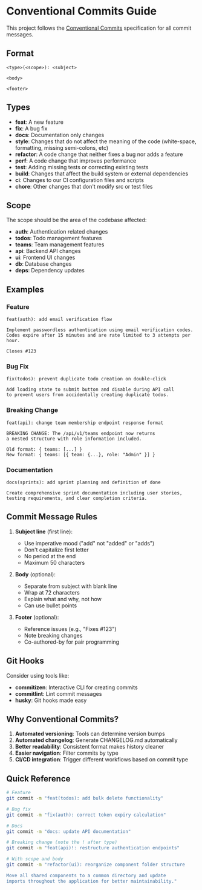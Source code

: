 # Conventional Commits Guide

This project follows the [Conventional Commits](https://www.conventionalcommits.org/) specification for all commit messages.

## Format

```
<type>(<scope>): <subject>

<body>

<footer>
```

## Types

- **feat**: A new feature
- **fix**: A bug fix
- **docs**: Documentation only changes
- **style**: Changes that do not affect the meaning of the code (white-space, formatting, missing semi-colons, etc)
- **refactor**: A code change that neither fixes a bug nor adds a feature
- **perf**: A code change that improves performance
- **test**: Adding missing tests or correcting existing tests
- **build**: Changes that affect the build system or external dependencies
- **ci**: Changes to our CI configuration files and scripts
- **chore**: Other changes that don't modify src or test files

## Scope

The scope should be the area of the codebase affected:

- **auth**: Authentication related changes
- **todos**: Todo management features
- **teams**: Team management features
- **api**: Backend API changes
- **ui**: Frontend UI changes
- **db**: Database changes
- **deps**: Dependency updates

## Examples

### Feature
```
feat(auth): add email verification flow

Implement passwordless authentication using email verification codes.
Codes expire after 15 minutes and are rate limited to 3 attempts per hour.

Closes #123
```

### Bug Fix
```
fix(todos): prevent duplicate todo creation on double-click

Add loading state to submit button and disable during API call
to prevent users from accidentally creating duplicate todos.
```

### Breaking Change
```
feat(api): change team membership endpoint response format

BREAKING CHANGE: The /api/v1/teams endpoint now returns
a nested structure with role information included.

Old format: { teams: [...] }
New format: { teams: [{ team: {...}, role: "Admin" }] }
```

### Documentation
```
docs(sprints): add sprint planning and definition of done

Create comprehensive sprint documentation including user stories,
testing requirements, and clear completion criteria.
```

## Commit Message Rules

1. **Subject line** (first line):
   - Use imperative mood ("add" not "added" or "adds")
   - Don't capitalize first letter
   - No period at the end
   - Maximum 50 characters

2. **Body** (optional):
   - Separate from subject with blank line
   - Wrap at 72 characters
   - Explain what and why, not how
   - Can use bullet points

3. **Footer** (optional):
   - Reference issues (e.g., "Fixes #123")
   - Note breaking changes
   - Co-authored-by for pair programming

## Git Hooks

Consider using tools like:
- **commitizen**: Interactive CLI for creating commits
- **commitlint**: Lint commit messages
- **husky**: Git hooks made easy

## Why Conventional Commits?

1. **Automated versioning**: Tools can determine version bumps
2. **Automated changelog**: Generate CHANGELOG.md automatically
3. **Better readability**: Consistent format makes history cleaner
4. **Easier navigation**: Filter commits by type
5. **CI/CD integration**: Trigger different workflows based on commit type

## Quick Reference

```bash
# Feature
git commit -m "feat(todos): add bulk delete functionality"

# Bug fix
git commit -m "fix(auth): correct token expiry calculation"

# Docs
git commit -m "docs: update API documentation"

# Breaking change (note the ! after type)
git commit -m "feat(api)!: restructure authentication endpoints"

# With scope and body
git commit -m "refactor(ui): reorganize component folder structure

Move all shared components to a common directory and update
imports throughout the application for better maintainability."
```